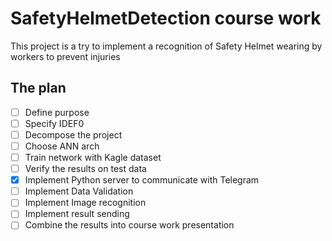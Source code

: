 # SafetyHelmetDetection course work

This project is a try to implement a recognition of Safety Helmet wearing by workers to prevent injuries 

## The plan
- [ ] Define purpose 
- [ ] Specify IDEF0 
- [ ] Decompose the project 
- [ ] Choose ANN arch 
- [ ] Train network with Kagle dataset 
- [ ] Verify the results on test data 
- [x] Implement Python server to communicate with Telegram
- [ ] Implement Data Validation 
- [ ] Implement Image recognition 
- [ ] Implement result sending 
- [ ] Combine the results into course work presentation
